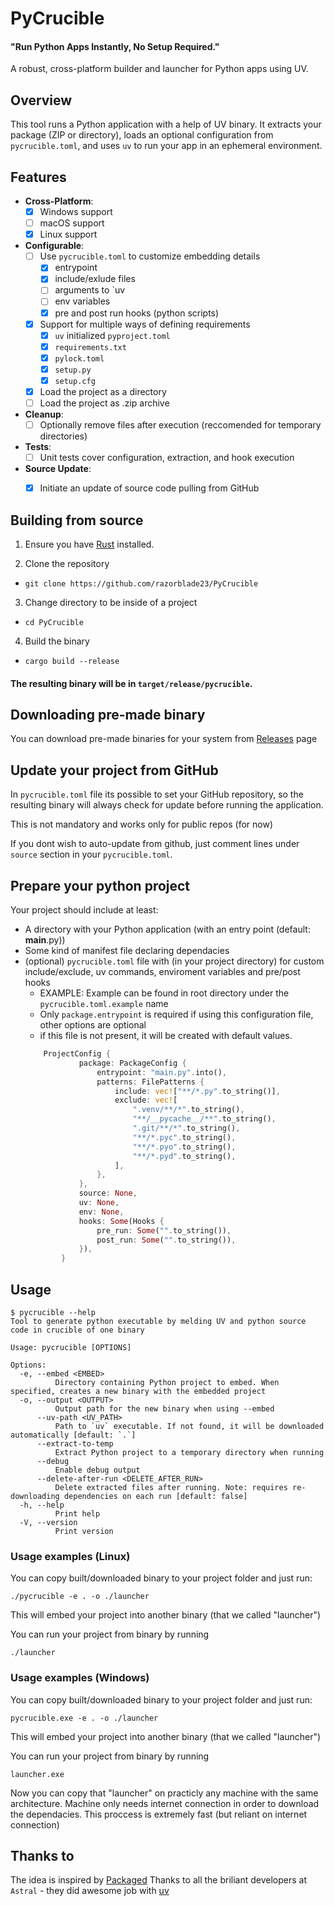 # PyCrucible
#### "Run Python Apps Instantly, No Setup Required."

A robust, cross-platform builder and launcher for Python apps using UV.

## Overview

This tool runs a Python application with a help of UV binary. It extracts your package (ZIP or directory), loads an optional configuration from `pycrucible.toml`, and uses `uv` to run your app in an ephemeral environment.

## Features

- **Cross-Platform**: 
    - [x] Windows support
    - [ ] macOS support
    - [x] Linux support
- **Configurable**: 
    - [ ] Use `pycrucible.toml` to customize embedding details
        - [x] entrypoint
        - [x] include/exlude files
        - [ ] arguments to `uv
        - [ ] env variables
        - [x] pre and post run hooks (python scripts)
    - [x] Support for multiple ways of defining requirements
        - [x] `uv` initialized `pyproject.toml`
        - [x] `requirements.txt`
        - [x] `pylock.toml`
        - [x] `setup.py`
        - [x] `setup.cfg`
    - [x] Load the project as a directory
    - [ ] Load the project as .zip archive
- **Cleanup**: 
    - [ ] Optionally remove files after execution (reccomended for temporary directories)
- **Tests**:
    - [ ] Unit tests cover configuration, extraction, and hook execution
- **Source Update**:
    - [x] Initiate an update of source code pulling from GitHub


## Building from source

1. Ensure you have [Rust](https://www.rust-lang.org/) installed.

2. Clone the repository
 - `git clone https://github.com/razorblade23/PyCrucible`

3. Change directory to be inside of a project
 - `cd PyCrucible`

4. Build the binary
 - `cargo build --release`

#### The resulting binary will be in `target/release/pycrucible`.


## Downloading pre-made binary
You can download pre-made binaries for your system from [Releases](https://github.com/razorblade23/PyCrucible/releases/latest) page


## Update your project from GitHub
In `pycrucible.toml` file its possible to set your GitHub repository, so the resulting binary will always check for update before running the application.

This is not mandatory and works only for public repos (for now)

If you dont wish to auto-update from github, just comment lines under `source` section in your `pycrucible.toml`.

## Prepare your python project
Your project should include at least:
- A directory with your Python application (with an entry point (default: __main__.py))
- Some kind of manifest file declaring dependacies
- (optional) `pycrucible.toml` file with (in your project directory) for custom include/exclude, uv commands, enviroment variables and pre/post hooks
    - EXAMPLE: Example can be found in root directory under the `pycrucible.toml.example` name
    - Only `package.entrypoint` is required if using this configuration file, other options are optional
    - if this file is not present, it will be created with default values.
    ```rust
        ProjectConfig {
                package: PackageConfig {
                    entrypoint: "main.py".into(),
                    patterns: FilePatterns {
                        include: vec!["**/*.py".to_string()],
                        exclude: vec![
                            ".venv/**/*".to_string(),
                            "**/__pycache__/**".to_string(),
                            ".git/**/*".to_string(),
                            "**/*.pyc".to_string(),
                            "**/*.pyo".to_string(),
                            "**/*.pyd".to_string(),
                        ],
                    },
                },
                source: None,
                uv: None,
                env: None,
                hooks: Some(Hooks {
                    pre_run: Some("".to_string()),
                    post_run: Some("".to_string()),
                }),
            }
    ```


## Usage
```
$ pycrucible --help
Tool to generate python executable by melding UV and python source code in crucible of one binary

Usage: pycrucible [OPTIONS]

Options:
  -e, --embed <EMBED>
          Directory containing Python project to embed. When specified, creates a new binary with the embedded project
  -o, --output <OUTPUT>
          Output path for the new binary when using --embed
      --uv-path <UV_PATH>
          Path to `uv` executable. If not found, it will be downloaded automatically [default: `.`]
      --extract-to-temp
          Extract Python project to a temporary directory when running
      --debug
          Enable debug output
      --delete-after-run <DELETE_AFTER_RUN>
          Delete extracted files after running. Note: requires re-downloading dependencies on each run [default: false]
  -h, --help
          Print help
  -V, --version
          Print version
```

### Usage examples (Linux)
You can copy built/downloaded binary to your project folder and just run:

`./pycrucible -e . -o ./launcher`

This will embed your project into another binary (that we called "launcher")

You can run your project from binary by running

`./launcher`

### Usage examples (Windows)
You can copy built/downloaded binary to your project folder and just run:

`pycrucible.exe -e . -o ./launcher`

This will embed your project into another binary (that we called "launcher")

You can run your project from binary by running

`launcher.exe`

Now you can copy that "launcher" on practicly any machine with the same architecture.
Machine only needs internet connection in order to download the dependacies.
This proccess is extremely fast (but reliant on internet connection)


## Thanks to
The idea is inspired by [Packaged](https://packaged.live/)
Thanks to all the briliant developers at `Astral` - they did awesome job with [uv](https://astral.sh/blog/uv)
